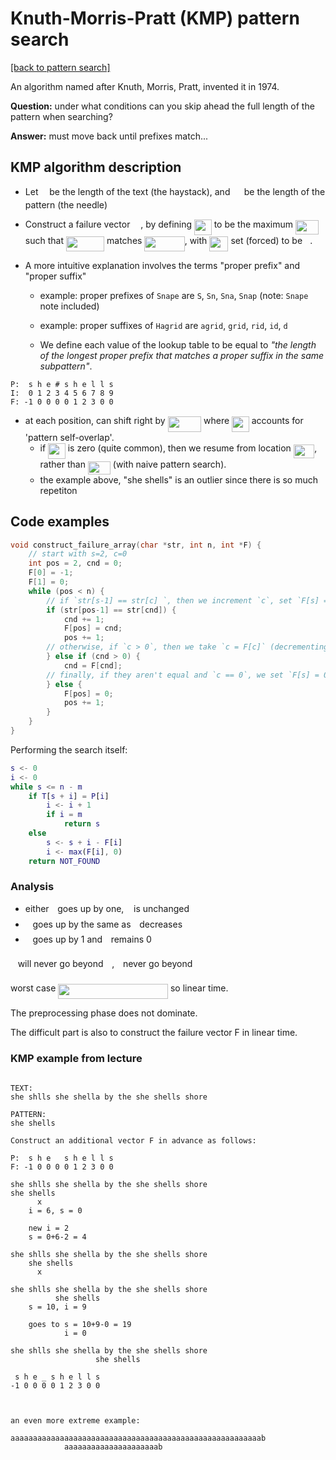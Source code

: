 # Knuth-Morris-Pratt (KMP) pattern search

[[back to pattern search]](./README.md)

An algorithm named after Knuth, Morris, Pratt, invented it in 1974.

**Question:** under what conditions can you skip ahead the full length of the pattern when searching?

**Answer:** must move back until prefixes match...

## KMP algorithm description

- Let <img src="svgs/55a049b8f161ae7cfeb0197d75aff967.svg?invert_in_darkmode" align=middle width=9.86687624999999pt height=14.15524440000002pt/> be the length of the text (the haystack), and <img src="svgs/0e51a2dede42189d77627c4d742822c3.svg?invert_in_darkmode" align=middle width=14.433101099999991pt height=14.15524440000002pt/> be the length of the pattern (the needle)

- Construct a failure vector <img src="svgs/b8bc815b5e9d5177af01fd4d3d3c2f10.svg?invert_in_darkmode" align=middle width=12.85392569999999pt height=22.465723500000017pt/>, by defining <img src="svgs/3bbb91e6bcff27ff0e7b8533ec9d149a.svg?invert_in_darkmode" align=middle width=27.649596149999986pt height=24.65753399999998pt/> to be the maximum <img src="svgs/3654c63ccfc2e93429f9485199d2e970.svg?invert_in_darkmode" align=middle width=36.65622014999999pt height=22.831056599999986pt/> such that <img src="svgs/00499ad65bc387dfafec171022ccff1e.svg?invert_in_darkmode" align=middle width=61.181673299999986pt height=24.65753399999998pt/>
matches <img src="svgs/f5498d772aabbbf691460bb874232f0f.svg?invert_in_darkmode" align=middle width=64.28891699999998pt height=24.65753399999998pt/>, with <img src="svgs/fa626948f3c85f740bdca6a2158581a8.svg?invert_in_darkmode" align=middle width=30.205579799999988pt height=24.65753399999998pt/> set (forced) to be <img src="svgs/34783f45562ec306e4eeb27b87aae4c5.svg?invert_in_darkmode" align=middle width=8.219209349999991pt height=21.18721440000001pt/>.

- A more intuitive explanation involves the terms "proper prefix" and "proper suffix"
  - example: proper prefixes of `Snape` are `S`, `Sn`, `Sna`, `Snap` (note: `Snape` note included)
  - example: proper suffixes of `Hagrid` are `agrid`, `grid`, `rid`, `id`, `d`

  - We define each value of the lookup table to be equal to *"the length of the longest proper prefix that matches a proper suffix in the same subpattern"*.

```
P:  s h e # s h e l l s
I:  0 1 2 3 4 5 6 7 8 9
F: -1 0 0 0 0 1 2 3 0 0
```

- at each position, can shift right by <img src="svgs/99ff42b4f4a9dc05c41f676ecf024f4a.svg?invert_in_darkmode" align=middle width=53.40401384999999pt height=24.65753399999998pt/> where <img src="svgs/3bbb91e6bcff27ff0e7b8533ec9d149a.svg?invert_in_darkmode" align=middle width=27.649596149999986pt height=24.65753399999998pt/> accounts for 'pattern self-overlap'.
  - if <img src="svgs/3bbb91e6bcff27ff0e7b8533ec9d149a.svg?invert_in_darkmode" align=middle width=27.649596149999986pt height=24.65753399999998pt/> is zero (quite common), then we resume from location <img src="svgs/70249cc97433521ff34391177d30a447.svg?invert_in_darkmode" align=middle width=33.459896249999986pt height=21.68300969999999pt/>, rather than <img src="svgs/f811eec8c2d05282f04277341ccbc6a8.svg?invert_in_darkmode" align=middle width=36.01587989999999pt height=21.18721440000001pt/> (with naive pattern search).
  - the example above, "she shells" is an outlier since there is so much repetiton

## Code examples

```c
void construct_failure_array(char *str, int n, int *F) {
    // start with s=2, c=0
    int pos = 2, cnd = 0;
    F[0] = -1;
    F[1] = 0;
    while (pos < n) {
        // if `str[s-1] == str[c] `, then we increment `c`, set `F[s] = c`, and then increment `s`.
        if (str[pos-1] == str[cnd]) {
            cnd += 1;
            F[pos] = cnd;
            pos += 1;
        // otherwise, if `c > 0`, then we take `c = F[c]` (decrementing it).
        } else if (cnd > 0) {
            cnd = F[cnd];
        // finally, if they aren't equal and `c == 0`, we set `F[s] = 0` and increment `s`.
        } else {
            F[pos] = 0;
            pos += 1;
        }
    }
}
```

Performing the search itself:

```matlab
s <- 0
i <- 0
while s <= n - m
    if T[s + i] = P[i]
        i <- i + 1
        if i = m
            return s
    else
        s <- s + i - F[i]
        i <- max(F[i], 0)
    return NOT_FOUND
```

### Analysis

- either <img src="svgs/77a3b857d53fb44e33b53e4c8b68351a.svg?invert_in_darkmode" align=middle width=5.663225699999989pt height=21.68300969999999pt/> goes up by one, <img src="svgs/6f9bad7347b91ceebebd3ad7e6f6f2d1.svg?invert_in_darkmode" align=middle width=7.7054801999999905pt height=14.15524440000002pt/> is unchanged
- <img src="svgs/6f9bad7347b91ceebebd3ad7e6f6f2d1.svg?invert_in_darkmode" align=middle width=7.7054801999999905pt height=14.15524440000002pt/> goes up by the same as <img src="svgs/77a3b857d53fb44e33b53e4c8b68351a.svg?invert_in_darkmode" align=middle width=5.663225699999989pt height=21.68300969999999pt/> decreases
- <img src="svgs/6f9bad7347b91ceebebd3ad7e6f6f2d1.svg?invert_in_darkmode" align=middle width=7.7054801999999905pt height=14.15524440000002pt/> goes up by 1 and <img src="svgs/77a3b857d53fb44e33b53e4c8b68351a.svg?invert_in_darkmode" align=middle width=5.663225699999989pt height=21.68300969999999pt/> remains 0

<img src="svgs/6f9bad7347b91ceebebd3ad7e6f6f2d1.svg?invert_in_darkmode" align=middle width=7.7054801999999905pt height=14.15524440000002pt/> will never go beyond <img src="svgs/55a049b8f161ae7cfeb0197d75aff967.svg?invert_in_darkmode" align=middle width=9.86687624999999pt height=14.15524440000002pt/>, <img src="svgs/77a3b857d53fb44e33b53e4c8b68351a.svg?invert_in_darkmode" align=middle width=5.663225699999989pt height=21.68300969999999pt/> never go beyond <img src="svgs/0e51a2dede42189d77627c4d742822c3.svg?invert_in_darkmode" align=middle width=14.433101099999991pt height=14.15524440000002pt/>

worst case <img src="svgs/e7f9ccc1ad00f78901514c73554f534a.svg?invert_in_darkmode" align=middle width=175.75018559999998pt height=24.65753399999998pt/> so linear time.

The preprocessing phase does not dominate.

The difficult part is also to construct the failure vector F in linear time.


### KMP example from lecture

```

TEXT:
she shlls she shella by the she shells shore

PATTERN:
she shells

Construct an additional vector F in advance as follows:

P:  s h e   s h e l l s
F: -1 0 0 0 0 1 2 3 0 0

she shlls she shella by the she shells shore
she shells
      x
    i = 6, s = 0

    new i = 2
    s = 0+6-2 = 4

she shlls she shella by the she shells shore
    she shells
      x

she shlls she shella by the she shells shore
          she shells
    s = 10, i = 9

    goes to s = 10+9-0 = 19
            i = 0

she shlls she shella by the she shells shore
                   she shells

 s h e _ s h e l l s
-1 0 0 0 0 1 2 3 0 0



an even more extreme example:

aaaaaaaaaaaaaaaaaaaaaaaaaaaaaaaaaaaaaaaaaaaaaaaaaaaaaaaab
            aaaaaaaaaaaaaaaaaaaaab


```